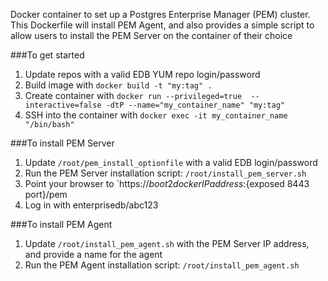 Docker container to set up a Postgres Enterprise Manager (PEM) cluster.
This Dockerfile will install PEM Agent, and also provides a simple script to allow users to install the PEM Server on the container of their choice

###To get started
1. Update repos with a valid EDB YUM repo login/password
1. Build image with `docker build -t "my:tag" .`
1. Create container with `docker run --privileged=true  --interactive=false -dtP --name="my_container_name" "my:tag"`
1. SSH into the container with `docker exec -it my_container_name "/bin/bash"`

###To install PEM Server
1. Update `/root/pem_install_optionfile` with a valid EDB login/password
1. Run the PEM Server installation script: `/root/install_pem_server.sh`
1. Point your browser to `https://${boot2docker IP address}:${exposed 8443 port}/pem
1. Log in with enterprisedb/abc123

###To install PEM Agent
1. Update `/root/install_pem_agent.sh` with the PEM Server IP address, and provide a name for the agent
1. Run the PEM Agent installation script: `/root/install_pem_agent.sh`
